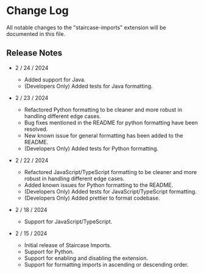 # Change Log

All notable changes to the "staircase-imports" extension will be documented in this file.

## Release Notes
- 2 / 24 / 2024
  - Added support for Java.
  - (Developers Only) Added tests for Java formatting.

- 2 / 23 / 2024
  - Refactored Python formatting to be cleaner and more robust in handling different edge cases.
  - Bug fixes mentioned in the README for python formatting have been resolved.
  - New known issue for general formatting has been added to the README.
  - (Developers Only) Added tests for Python formatting.

- 2 / 22 / 2024
  - Refactored JavaScript/TypeScript formatting to be cleaner and more robust in handling different edge cases.
  - Added known issues for Python formatting to the README.
  - (Developers Only) Added tests for JavaScript/TypeScript formatting.
  - (Developers Only) Added prettier to format codebase.

- 2 / 18 / 2024

  - Support for JavaScript/TypeScript.

- 2 / 15 / 2024
  - Initial release of Staircase Imports.
  - Support for Python.
  - Support for enabling and disabling the extension.
  - Support for formatting imports in ascending or descending order.
